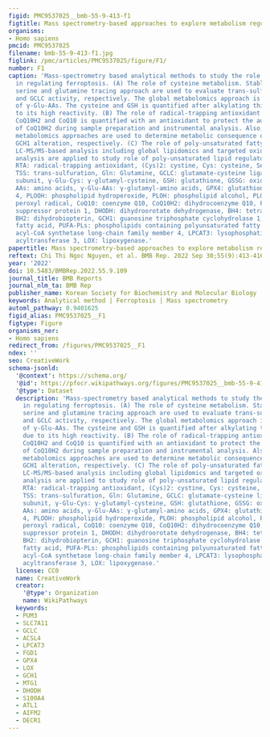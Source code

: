 ```yaml
---
figid: PMC9537025__bmb-55-9-413-f1
figtitle: Mass spectrometry-based approaches to explore metabolism regulating ferroptosis
organisms:
- Homo sapiens
pmcid: PMC9537025
filename: bmb-55-9-413-f1.jpg
figlink: /pmc/articles/PMC9537025/figure/F1/
number: F1
caption: 'Mass-spectrometry based analytical methods to study the role of metabolism
  in regulating ferroptosis. (A) The role of cysteine metabolism. Stable isotope-labeled
  serine and glutamine tracing approach are used to evaluate trans-sulfuration pathway
  and GCLC activity, respectively. The global metabolomics approach is used to analysis
  of γ-Glu-AAs. The cysteine and GSH is quantified after alkylating thiol group due
  to its high reactivity. (B) The role of radical-trapping antioxidant metabolism.
  CoQ10H2 and CoQ10 is quantified with an antioxidant to protect the auto-oxidation
  of CoQ10H2 during sample preparation and instrumental analysis. Also, the global
  metabolomics approaches are used to determine metabolic consequence of DHODH and
  GCH1 alteration, respectively. (C) The role of poly-unsaturated fatty acid metabolism.
  LC-MS/MS-based analysis including global lipidomics and targeted oxidized lipid
  analysis are applied to study role of poly-unsaturated lipid regulatory enzymes.
  RTA: radical-trapping antioxidant, (Cys)2: cystine, Cys: cysteine, Ser: serine,
  TSS: trans-sulfuration, Gln: Glutamine, GCLC: glutamate-cysteine ligase catalytic
  subunit, γ-Glu-Cys: γ-glutamyl-cysteine, GSH: glutathione, GSSG: oxidized glutathione,
  AAs: amino acids, γ-Glu-AAs: γ-glutamyl-amino acids, GPX4: glutathione peroxidase
  4, PLOOH: phospholipid hydroperoxide, PLOH: phospholipid alcohol, PLOO･: phospholipid
  peroxyl radical, CoQ10: coenzyme Q10, CoQ10H2: dihydrocoenzyme Q10, FSP1: ferroptosis
  suppressor protein 1, DHODH: dihydroorotate dehydrogenase, BH4: tetrahydrobiopterin,
  BH2: dihydrobiopterin, GCH1: guanosine triphosphate cyclohydrolase 1, PUFA: poly-unsaturated
  fatty acid, PUFA-PLs: phospholipids containing polyunsaturated fatty acid, ASCL4:
  acyl-CoA synthetase long-chain family member 4, LPCAT3: lysophosphatidylcholine
  acyltransferase 3, LOX: lipoxygenase.'
papertitle: Mass spectrometry-based approaches to explore metabolism regulating ferroptosis.
reftext: Chi Thi Ngoc Nguyen, et al. BMB Rep. 2022 Sep 30;55(9):413-416.
year: '2022'
doi: 10.5483/BMBRep.2022.55.9.109
journal_title: BMB Reports
journal_nlm_ta: BMB Rep
publisher_name: Korean Society for Biochemistry and Molecular Biology
keywords: Analytical method | Ferroptosis | Mass spectrometry
automl_pathway: 0.9401625
figid_alias: PMC9537025__F1
figtype: Figure
organisms_ner:
- Homo sapiens
redirect_from: /figures/PMC9537025__F1
ndex: ''
seo: CreativeWork
schema-jsonld:
  '@context': https://schema.org/
  '@id': https://pfocr.wikipathways.org/figures/PMC9537025__bmb-55-9-413-f1.html
  '@type': Dataset
  description: 'Mass-spectrometry based analytical methods to study the role of metabolism
    in regulating ferroptosis. (A) The role of cysteine metabolism. Stable isotope-labeled
    serine and glutamine tracing approach are used to evaluate trans-sulfuration pathway
    and GCLC activity, respectively. The global metabolomics approach is used to analysis
    of γ-Glu-AAs. The cysteine and GSH is quantified after alkylating thiol group
    due to its high reactivity. (B) The role of radical-trapping antioxidant metabolism.
    CoQ10H2 and CoQ10 is quantified with an antioxidant to protect the auto-oxidation
    of CoQ10H2 during sample preparation and instrumental analysis. Also, the global
    metabolomics approaches are used to determine metabolic consequence of DHODH and
    GCH1 alteration, respectively. (C) The role of poly-unsaturated fatty acid metabolism.
    LC-MS/MS-based analysis including global lipidomics and targeted oxidized lipid
    analysis are applied to study role of poly-unsaturated lipid regulatory enzymes.
    RTA: radical-trapping antioxidant, (Cys)2: cystine, Cys: cysteine, Ser: serine,
    TSS: trans-sulfuration, Gln: Glutamine, GCLC: glutamate-cysteine ligase catalytic
    subunit, γ-Glu-Cys: γ-glutamyl-cysteine, GSH: glutathione, GSSG: oxidized glutathione,
    AAs: amino acids, γ-Glu-AAs: γ-glutamyl-amino acids, GPX4: glutathione peroxidase
    4, PLOOH: phospholipid hydroperoxide, PLOH: phospholipid alcohol, PLOO･: phospholipid
    peroxyl radical, CoQ10: coenzyme Q10, CoQ10H2: dihydrocoenzyme Q10, FSP1: ferroptosis
    suppressor protein 1, DHODH: dihydroorotate dehydrogenase, BH4: tetrahydrobiopterin,
    BH2: dihydrobiopterin, GCH1: guanosine triphosphate cyclohydrolase 1, PUFA: poly-unsaturated
    fatty acid, PUFA-PLs: phospholipids containing polyunsaturated fatty acid, ASCL4:
    acyl-CoA synthetase long-chain family member 4, LPCAT3: lysophosphatidylcholine
    acyltransferase 3, LOX: lipoxygenase.'
  license: CC0
  name: CreativeWork
  creator:
    '@type': Organization
    name: WikiPathways
  keywords:
  - PUM3
  - SLC7A11
  - GCLC
  - ACSL4
  - LPCAT3
  - FGD1
  - GPX4
  - LOX
  - GCH1
  - MTG1
  - DHODH
  - S100A4
  - ATL1
  - AIFM2
  - DECR1
---
```


